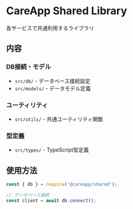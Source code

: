 # CareApp Shared Library

各サービスで共通利用するライブラリ

## 内容

### DB接続・モデル
- `src/db/` - データベース接続設定
- `src/models/` - データモデル定義

### ユーティリティ
- `src/utils/` - 共通ユーティリティ関数

### 型定義
- `src/types/` - TypeScript型定義

## 使用方法

```javascript
const { db } = require('@careapp/shared');

// データベース接続
const client = await db.connect();
```
